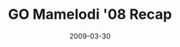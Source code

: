 ---
layout: media
category: media
title: "GO Mamelodi '08 Recap"
date: 2009-03-30
description: "What happens when hundreds of Americans partner with hundreds of South Africans to serve Mamelodi, South Africa? Watch and see."
video: "http://s3.amazonaws.com/crossroads-media/other-media/video/Mamelodi-09-recap.mp4"
video-poster: "http://s3.amazonaws.com/crossroads-media/images/Mamelodi-08-recap-still-1.jpg"
---